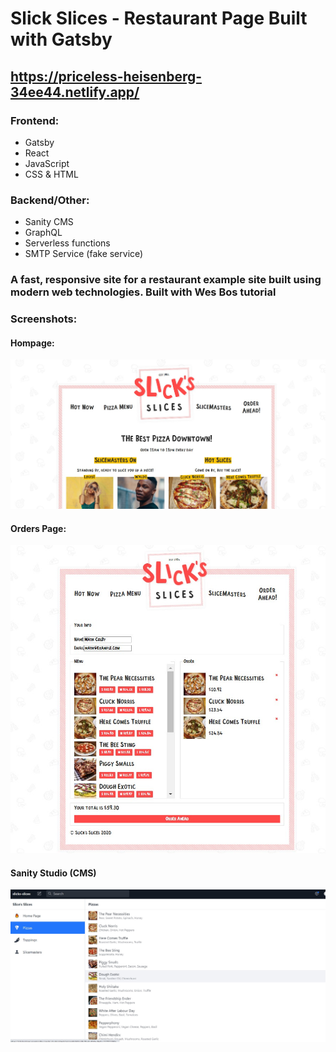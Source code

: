# Slick Slices -  Restaurant Page Built with Gatsby
## https://priceless-heisenberg-34ee44.netlify.app/

### Frontend: 
* Gatsby
* React
* JavaScript
* CSS & HTML
### Backend/Other:
* Sanity CMS
* GraphQL
* Serverless functions
* SMTP Service (fake service) 

### A fast, responsive site for a restaurant example site built using modern web technologies. Built with Wes Bos tutorial

### Screenshots:

#### Hompage:
![Homepage Screenshot](/screenshots/homepage_screenshot.jpg?raw=true)

#### Orders Page:
![Orders Screenshot](/screenshots/orders_screenshot.jpg?raw=true)

#### Sanity Studio (CMS)
![Sanity Studio Screenshot](/screenshots/sanitystudio_screenshot.jpg?raw=true)
